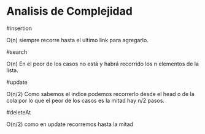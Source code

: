 # Analisis de Complejidad

#insertion

O(n) siempre recorre hasta el ultimo link para agregarlo.

#search

O(n) En el peor de los casos no está y habrá recorrido los n elementos de la lista.

#update

O(n/2) Como sabemos el indice podemos recorrerlo desde el head o de la cola por lo que el peor de los casos es la mitad hay n/2 pasos.


#deleteAt

O(n/2) como en update recorremos hasta la mitad 
